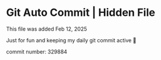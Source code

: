 # Git Auto Commit | Hidden File

This file was added Feb 12, 2025

Just for fun and keeping my daily git commit active 🤪

commit number: 329884
